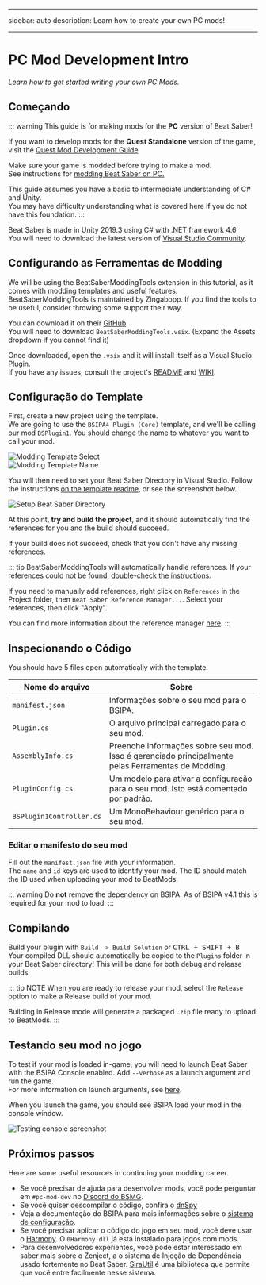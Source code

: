 - - -
sidebar: auto description: Learn how to create your own PC mods!
- - -

# PC Mod Development Intro
_Learn how to get started writing your own PC Mods._

## Começando
::: warning This guide is for making mods for the **PC** version of Beat Saber!

If you want to develop mods for the **Quest Standalone** version of the game, visit the [Quest Mod Development Guide](./quest-mod-dev-intro.md)

Make sure your game is modded before trying to make a mod.  
See instructions for [modding Beat Saber on PC.](/pc-modding.md)

This guide assumes you have a basic to intermediate understanding of C# and Unity.  
You may have difficulty understanding what is covered here if you do not have this foundation. :::

Beat Saber is made in Unity 2019.3 using C# with .NET framework 4.6  
You will need to download the latest version of [Visual Studio Community](https://visualstudio.microsoft.com/).

## Configurando as Ferramentas de Modding
We will be using the BeatSaberModdingTools extension in this tutorial, as it comes with modding templates and useful features.  
BeatSaberModdingTools is maintained by Zingabopp. If you find the tools to be useful, consider throwing some support their way.

You can download it on their [GitHub](https://github.com/Zingabopp/BeatSaberTemplates/releases/latest).  
You will need to download `BeatSaberModdingTools.vsix`. (Expand the Assets dropdown if you cannot find it)

Once downloaded, open the `.vsix` and it will install itself as a Visual Studio Plugin.  
If you have any issues, consult the project's [README](https://github.com/Zingabopp/BeatSaberModdingTools#readme) and [WIKI](https://github.com/Zingabopp/BeatSaberModdingTools/wiki).

## Configuração do Template
First, create a new project using the template.  
We are going to use the `BSIPA4 Plugin (Core)` template, and we'll be calling our mod `BSPlugin1`. You should change the name to whatever you want to call your mod.

![Modding Template Select](~@images/modding/modding-template-select.png "Modding Template Select")  
![Modding Template Name](~@images/modding/modding-template-name.png "Modding Template Name")

You will then need to set your Beat Saber Directory in Visual Studio. Follow the instructions [on the template readme](https://github.com/Zingabopp/BeatSaberModdingTools#how-to-use), or see the screenshot below.

![Setup Beat Saber Directory](~@images/modding/setup-bs-directory.png "Setup Beat Saber Directory")

At this point, **try and build the project**, and it should automatically find the references for you and the build should succeed.

If your build does not succeed, check that you don't have any missing references.

::: tip BeatSaberModdingTools will automatically handle references. If your references could not be found, [double-check the instructions](https://github.com/Zingabopp/BeatSaberModdingTools#how-to-use).

If you need to manually add references, right click on `References` in the Project folder, then `Beat Saber Reference Manager...`. Select your references, then click "Apply".

You can find more information about the reference manager [here](https://github.com/Zingabopp/BeatSaberModdingTools/wiki/Adding-References). :::

## Inspecionando o Código
You should have 5 files open automatically with the template.

| Nome do arquivo          | Sobre                                                                                              |
| ------------------------ | -------------------------------------------------------------------------------------------------- |
| `manifest.json`          | Informações sobre o seu mod para o BSIPA.                                                          |
| `Plugin.cs`              | O arquivo principal carregado para o seu mod.                                                      |
| `AssemblyInfo.cs`        | Preenche informações sobre seu mod. Isso é gerenciado principalmente pelas Ferramentas de Modding. |
| `PluginConfig.cs`        | Um modelo para ativar a configuração para o seu mod. Isto está comentado por padrão.               |
| `BSPlugin1Controller.cs` | Um MonoBehaviour genérico para o seu mod.                                                          |

### Editar o manifesto do seu mod
Fill out the `manifest.json` file with your information.  
The `name` and `id` keys are used to identify your mod. The ID should match the ID used when uploading your mod to BeatMods.

::: warning Do **not** remove the dependency on BSIPA. As of BSIPA v4.1 this is required for your mod to load. :::

## Compilando
Build your plugin with `Build -> Build Solution` or <kbd>CTRL + SHIFT + B</kbd>  
Your compiled DLL should automatically be copied to the `Plugins` folder in your Beat Saber directory! This will be done for both debug and release builds.

::: tip NOTE When you are ready to release your mod, select the `Release` option to make a Release build of your mod.

Building in Release mode will generate a packaged `.zip` file ready to upload to BeatMods. :::

## Testando seu mod no jogo
To test if your mod is loaded in-game, you will need to launch Beat Saber with the BSIPA Console enabled. Add `--verbose` as a launch argument and run the game.  
For more information on launch arguments, see [here](./#launch-args).

When you launch the game, you should see BSIPA load your mod in the console window.

![Testing console screenshot](~@images/modding/testing-console.png "Testing console screenshot")

## Próximos passos
Here are some useful resources in continuing your modding career.

* Se você precisar de ajuda para desenvolver mods, você pode perguntar em `#pc-mod-dev` no [Discord do BSMG](https://discord.gg/beatsabermods).
* Se você quiser descompilar o código, confira o [dnSpy](https://github.com/dnSpy/dnSpy/releases)
* Veja a documentação do BSIPA para mais informações sobre o [sistema de configuração](https://bsmg.github.io/BeatSaber-IPA-Reloaded/tags/4.1.3/articles/start-dev.html#configuring-your-plugin).
* Se você precisar aplicar o código do jogo em seu mod, você deve usar o [Harmony](https://github.com/pardeike/Harmony#readme). O `0Harmony.dll` já está instalado para jogos com mods.
* Para desenvolvedores experientes, você pode estar interessado em saber mais sobre o Zenject, a o sistema de Injeção de Dependência usado fortemente no Beat Saber. [SiraUtil](https://github.com/Auros/SiraUtil#readme) é uma biblioteca que permite que você entre facilmente nesse sistema.
